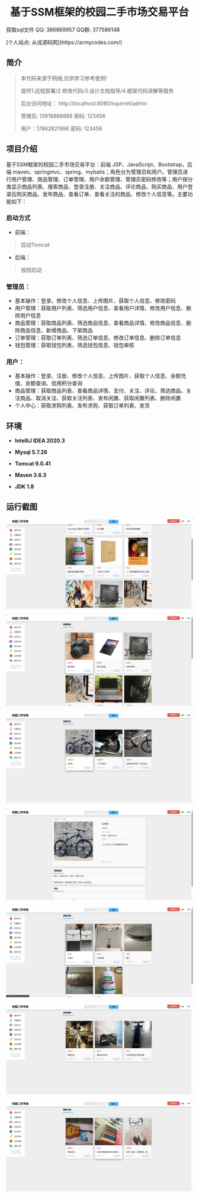 <p><h1 align="center">基于SSM框架的校园二手市场交易平台</h1></p>

<p> 获取sql文件 QQ: 386869957 QQ群: 377586148 </p>
<p> [个人站点: 从戎源码网](https://armycodes.com/)</p>

## 简介

> 本代码来源于网络,仅供学习参考使用!
>
> 提供1.远程部署/2.修改代码/3.设计文档指导/4.框架代码讲解等服务
>
> 后台访问地址： http://localhost:8080/squirrel/admin
>
> 管理员: 13918888888 密码: 123456
>
> 用户：17862821996 密码: 123456
>

## 项目介绍

基于SSM框架的校园二手市场交易平台：前端 JSP、JavaScript、Bootstrap，后端 maven、springmvc、spring、mybatis；角色分为管理员和用户。管理员进行用户管理、商品管理、订单管理、用户余额管理、管理员密码修改等；用户按分类显示商品列表、搜索商品、登录注册、关注商品、评论商品、购买商品、用户登录后购买商品、发布商品、查看订单、查看关注的商品、修改个人信息等。主要功能如下：

### 启动方式

- 前端：
> 启动Tomcat

- 后端：
> 按钮启动

### 管理员：

- 基本操作：登录、修改个人信息、上传图片、获取个人信息、修改密码
- 用户管理：获取用户列表、筛选用户信息、查看用户详情、修改用户信息、删除用户信息
- 商品管理：获取商品列表、筛选商品信息、查看商品详情、修改商品信息、删除商品信息、新增商品、下架商品
- 订单管理：获取订单列表、筛选订单信息、修改订单信息、删除订单信息
- 钱包管理：获取钱包列表、筛选钱包信息、钱包审核

### 用户：

- 基本操作：登录、注册、修改个人信息、上传图片、获取个人信息、余额充值、余额查询、信用积分查询
- 商品管理：获取商品列表、查看商品详情、支付、关注、评论、筛选商品、关注商品、取消关注、获取关注列表、发布闲置、获取闲置列表、删除闲置
- 个人中心：获取求购列表、发布求购、获取订单列表、发货

## 环境

- <b>IntelliJ IDEA 2020.3</b>

- <b>Mysql 5.7.26</b>

- <b>Tomcat 9.0.41</b>

- <b>Maven 3.6.3</b>

- <b>JDK 1.8</b>

## 运行截图
![](screenshot/1.png)

![](screenshot/2.png)

![](screenshot/3.png)

![](screenshot/4.png)

![](screenshot/5.png)

![](screenshot/6.png)

![](screenshot/7.png)

